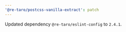```yaml
---
'@re-taro/postcss-vanilla-extract': patch
---
```


Updated dependency `@re-taro/eslint-config` to `2.4.1`.
